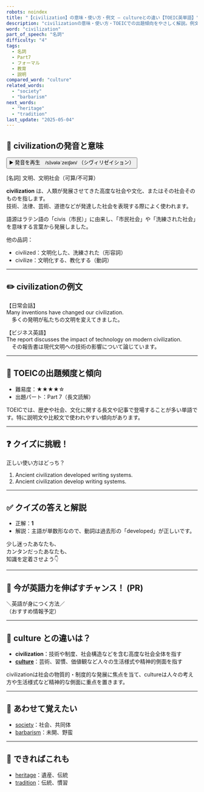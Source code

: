 ```yaml
---
robots: noindex
title: "【civilization】の意味・使い方・例文 ― cultureとの違い【TOEIC英単語】"
description: "civilizationの意味・使い方・TOEICでの出題傾向をやさしく解説。例文・クイズ付きでcultureとの違いもわかりやすく学べます。"
word: "civilization"
part_of_speech: "名詞"
difficulty: "4"
tags:
  - 名詞
  - Part7
  - フォーマル
  - 教育
  - 説明
compared_word: "culture"
related_words:
  - "society"
  - "barbarism"
next_words:
  - "heritage"
  - "tradition"
last_update: "2025-05-04"
---
```


## 🔰 civilizationの発音と意味

<button class="play-audio" onclick="playTTS('civilization')">
  <span class="play-audio-main">
    ▶️ 発音を再生　/sɪ̀vələˈzeɪʃən/
  </span>
  <span class="play-audio-sub">
    （シヴィリゼイション）
  </span>
</button>

[名詞] 文明、文明社会（可算/不可算）

**civilization** は、人類が発展させてきた高度な社会や文化、またはその社会そのものを指します。  
技術、法律、芸術、道徳などが発達した社会を表現する際によく使われます。

語源はラテン語の「civis（市民）」に由来し、「市民社会」や「洗練された社会」を意味する言葉から発展しました。

他の品詞：  
- civilized：文明化した、洗練された（形容詞）
- civilize：文明化する、教化する（動詞）

---

## ✏️ civilizationの例文

【日常会話】  
Many inventions have changed our civilization.  
　多くの発明が私たちの文明を変えてきました。

【ビジネス英語】  
The report discusses the impact of technology on modern civilization.  
　その報告書は現代文明への技術の影響について論じています。

---

## 🎯 TOEICの出題頻度と傾向

- 難易度：★★★★☆
- 出題パート：Part 7（長文読解）

TOEICでは、歴史や社会、文化に関する長文や記事で登場することが多い単語です。特に説明文や比較文で使われやすい傾向があります。

---

## ❓ クイズに挑戦！

正しい使い方はどっち？

1. Ancient civilization developed writing systems.  
2. Ancient civilization develop writing systems.

---

## ✅ クイズの答えと解説

- 正解：**1**
- 解説：主語が単数形なので、動詞は過去形の「developed」が正しいです。

少し迷ったあなたも、  
カンタンだったあなたも、  
知識を定着させよう👇️

---

## 🚀 今が英語力を伸ばすチャンス！ (PR)

<div class="info-center">
＼英語が身につく方法／<br>  
（おすすめ情報予定）
</div>

---

## 🤔  culture との違いは？

- **civilization**：技術や制度、社会構造などを含む高度な社会全体を指す
- **[culture](/word/culture/)**：芸術、習慣、価値観など人々の生活様式や精神的側面を指す

civilizationは社会の物質的・制度的な発展に焦点を当て、cultureは人々の考え方や生活様式など精神的な側面に重点を置きます。

---

## 🧩 あわせて覚えたい

- [society](/word/society/)：社会、共同体
- [barbarism](/word/barbarism/)：未開、野蛮

---

## 📖 できればこれも

- [heritage](/word/heritage/)：遺産、伝統
- [tradition](/word/tradition/)：伝統、慣習

<!-- cvid: aid10_bid00 -->
